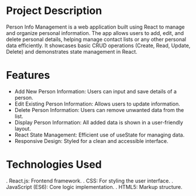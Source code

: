 # Project Description

Person Info Management is a web application built using React to manage and organize personal information. The app allows users to add, edit, and delete personal details, helping manage contact lists or any other personal data efficiently. It showcases basic CRUD operations (Create, Read, Update, Delete) and demonstrates state management in React.


# Features
-  Add New Person Information: Users can input and save details of a person.
-  Edit Existing Person Information: Allows users to update information.
-  Delete Person Information: Users can remove unwanted data from the list.
-  Display Person Information: All added data is shown in a user-friendly layout.
-  React State Management: Efficient use of useState for managing data.
-  Responsive Design: Styled for a clean and accessible interface.

# Technologies Used
.  React.js: Frontend framework.
.  CSS: For styling the user interface.
.  JavaScript (ES6): Core logic implementation.
.  HTML5: Markup structure.
